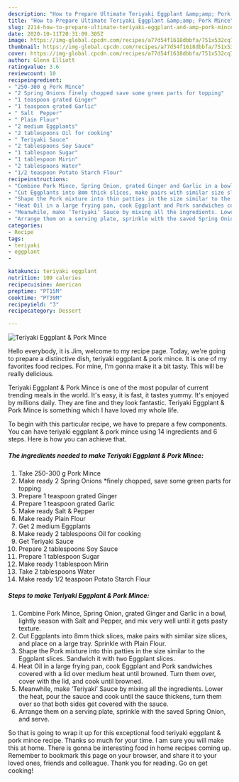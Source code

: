 ```yaml
---
description: "How to Prepare Ultimate Teriyaki Eggplant &amp;amp; Pork Mince"
title: "How to Prepare Ultimate Teriyaki Eggplant &amp;amp; Pork Mince"
slug: 2214-how-to-prepare-ultimate-teriyaki-eggplant-and-amp-pork-mince
date: 2020-10-11T20:31:09.305Z
image: https://img-global.cpcdn.com/recipes/a77d54f1618dbbfa/751x532cq70/teriyaki-eggplant-pork-mince-recipe-main-photo.jpg
thumbnail: https://img-global.cpcdn.com/recipes/a77d54f1618dbbfa/751x532cq70/teriyaki-eggplant-pork-mince-recipe-main-photo.jpg
cover: https://img-global.cpcdn.com/recipes/a77d54f1618dbbfa/751x532cq70/teriyaki-eggplant-pork-mince-recipe-main-photo.jpg
author: Glenn Elliott
ratingvalue: 3.6
reviewcount: 10
recipeingredient:
- "250-300 g Pork Mince"
- "2 Spring Onions finely chopped save some green parts for topping"
- "1 teaspoon grated Ginger"
- "1 teaspoon grated Garlic"
- " Salt  Pepper"
- " Plain Flour"
- "2 medium Eggplants"
- "2 tablespoons Oil for cooking"
- " Teriyaki Sauce"
- "2 tablespoons Soy Sauce"
- "1 tablespoon Sugar"
- "1 tablespoon Mirin"
- "2 tablespoons Water"
- "1/2 teaspoon Potato Starch Flour"
recipeinstructions:
- "Combine Pork Mince, Spring Onion, grated Ginger and Garlic in a bowl, lightly season with Salt and Pepper, and mix very well until it gets pasty texture."
- "Cut Eggplants into 8mm thick slices, make pairs with similar size slices, and place on a large tray. Sprinkle with Plain Flour."
- "Shape the Pork mixture into thin patties in the size similar to the Eggplant slices. Sandwich it with two Eggplant slices."
- "Heat Oil in a large frying pan, cook Eggplant and Pork sandwiches covered with a lid over medium heat until browned. Turn them over, cover with the lid, and cook until browned."
- "Meanwhile, make ‘Teriyaki’ Sauce by mixing all the ingredients. Lower the heat, pour the sauce and cook until the sauce thickens, turn them over so that both sides get covered with the sauce."
- "Arrange them on a serving plate, sprinkle with the saved Spring Onion, and serve."
categories:
- Recipe
tags:
- teriyaki
- eggplant
- 

katakunci: teriyaki eggplant  
nutrition: 109 calories
recipecuisine: American
preptime: "PT15M"
cooktime: "PT39M"
recipeyield: "3"
recipecategory: Dessert

---
```



![Teriyaki Eggplant &amp; Pork Mince](https://img-global.cpcdn.com/recipes/a77d54f1618dbbfa/751x532cq70/teriyaki-eggplant-pork-mince-recipe-main-photo.jpg)

Hello everybody, it is Jim, welcome to my recipe page. Today, we're going to prepare a distinctive dish, teriyaki eggplant &amp; pork mince. It is one of my favorites food recipes. For mine, I'm gonna make it a bit tasty. This will be really delicious.



Teriyaki Eggplant &amp; Pork Mince is one of the most popular of current trending meals in the world. It's easy, it is fast, it tastes yummy. It's enjoyed by millions daily. They are fine and they look fantastic. Teriyaki Eggplant &amp; Pork Mince is something which I have loved my whole life.


To begin with this particular recipe, we have to prepare a few components. You can have teriyaki eggplant &amp; pork mince using 14 ingredients and 6 steps. Here is how you can achieve that.

<!--inarticleads1-->

##### The ingredients needed to make Teriyaki Eggplant &amp; Pork Mince:

1. Take 250-300 g Pork Mince
1. Make ready 2 Spring Onions *finely chopped, save some green parts for topping
1. Prepare 1 teaspoon grated Ginger
1. Prepare 1 teaspoon grated Garlic
1. Make ready  Salt &amp; Pepper
1. Make ready  Plain Flour
1. Get 2 medium Eggplants
1. Make ready 2 tablespoons Oil for cooking
1. Get  Teriyaki Sauce
1. Prepare 2 tablespoons Soy Sauce
1. Prepare 1 tablespoon Sugar
1. Make ready 1 tablespoon Mirin
1. Take 2 tablespoons Water
1. Make ready 1/2 teaspoon Potato Starch Flour




<!--inarticleads2-->

##### Steps to make Teriyaki Eggplant &amp; Pork Mince:

1. Combine Pork Mince, Spring Onion, grated Ginger and Garlic in a bowl, lightly season with Salt and Pepper, and mix very well until it gets pasty texture.
1. Cut Eggplants into 8mm thick slices, make pairs with similar size slices, and place on a large tray. Sprinkle with Plain Flour.
1. Shape the Pork mixture into thin patties in the size similar to the Eggplant slices. Sandwich it with two Eggplant slices.
1. Heat Oil in a large frying pan, cook Eggplant and Pork sandwiches covered with a lid over medium heat until browned. Turn them over, cover with the lid, and cook until browned.
1. Meanwhile, make ‘Teriyaki’ Sauce by mixing all the ingredients. Lower the heat, pour the sauce and cook until the sauce thickens, turn them over so that both sides get covered with the sauce.
1. Arrange them on a serving plate, sprinkle with the saved Spring Onion, and serve.




So that is going to wrap it up for this exceptional food teriyaki eggplant &amp; pork mince recipe. Thanks so much for your time. I am sure you will make this at home. There is gonna be interesting food in home recipes coming up. Remember to bookmark this page on your browser, and share it to your loved ones, friends and colleague. Thank you for reading. Go on get cooking!
